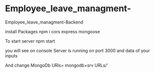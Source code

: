# Employee_leave_managment-
Employee_leave_managment-Backend


install Packages 
npm i cors express mongoose 

To start server 
npm start

you will see on console
Server is running on port 3000
and data of your inputs


And change MongoDb URls= mongodb+srv URLs/'
